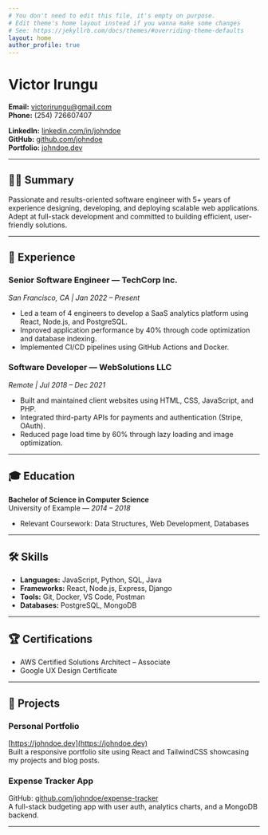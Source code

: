 ```yaml
---
# You don't need to edit this file, it's empty on purpose.
# Edit theme's home layout instead if you wanna make some changes
# See: https://jekyllrb.com/docs/themes/#overriding-theme-defaults
layout: home
author_profile: true
---
```

# Victor Irungu

**Email:** victorirungu@gmail.com  
**Phone:** (254) 726607407

**LinkedIn:** [linkedin.com/in/johndoe](linkedin.com/in/johndoe)  
**GitHub:** [github.com/johndoe](https://github.com/johndoe)  
**Portfolio:** [johndoe.dev](https://johndoe.dev)

---

## 🧑‍💼 Summary

Passionate and results-oriented software engineer with 5+ years of experience designing, developing, and deploying scalable web applications. Adept at full-stack development and committed to building efficient, user-friendly solutions.

---

## 💼 Experience

### Senior Software Engineer — **TechCorp Inc.**
*San Francisco, CA | Jan 2022 – Present*

- Led a team of 4 engineers to develop a SaaS analytics platform using React, Node.js, and PostgreSQL.
- Improved application performance by 40% through code optimization and database indexing.
- Implemented CI/CD pipelines using GitHub Actions and Docker.

### Software Developer — **WebSolutions LLC**
*Remote | Jul 2018 – Dec 2021*

- Built and maintained client websites using HTML, CSS, JavaScript, and PHP.
- Integrated third-party APIs for payments and authentication (Stripe, OAuth).
- Reduced page load time by 60% through lazy loading and image optimization.

---

## 🎓 Education

**Bachelor of Science in Computer Science**  
University of Example — *2014 – 2018*

- Relevant Coursework: Data Structures, Web Development, Databases

---

## 🛠️ Skills

- **Languages:** JavaScript, Python, SQL, Java
- **Frameworks:** React, Node.js, Express, Django
- **Tools:** Git, Docker, VS Code, Postman
- **Databases:** PostgreSQL, MongoDB

---

## 🏆 Certifications

- AWS Certified Solutions Architect – Associate
- Google UX Design Certificate

---

## 📁 Projects

### Personal Portfolio
[https://johndoe.dev](https://johndoe.dev)  
Built a responsive portfolio site using React and TailwindCSS showcasing my projects and blog posts.

### Expense Tracker App
GitHub: [github.com/johndoe/expense-tracker](https://github.com/johndoe/expense-tracker)  
A full-stack budgeting app with user auth, analytics charts, and a MongoDB backend.

---
